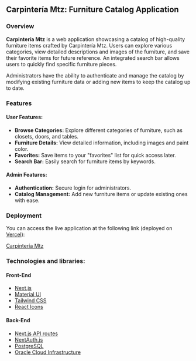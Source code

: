 ## Carpintería Mtz: Furniture Catalog Application

### Overview
**Carpintería Mtz** is a web application showcasing a catalog of high-quality furniture items crafted by Carpintería Mtz. Users can explore various categories, view detailed descriptions and images of the furniture, and save their favorite items for future reference. An integrated search bar allows users to quickly find specific furniture pieces.

Administrators have the ability to authenticate and manage the catalog by modifying existing furniture data or adding new items to keep the catalog up to date.

### Features
#### User Features:
- **Browse Categories:** Explore different categories of furniture, such as closets, doors, and tables.
- **Furniture Details:** View detailed information, including images and paint color.
- **Favorites:** Save items to your "favorites" list for quick access later.
- **Search Bar:** Easily search for furniture items by keywords.

#### Admin Features:
- **Authentication:** Secure login for administrators.
- **Catalog Management:** Add new furniture items or update existing ones with ease.

### Deployment
You can access the live application at the following link (deployed on [Vercel](https://vercel.com/)):

[Carpintería Mtz](https://carpinteria-mtz.vercel.app/)

### Technologies and libraries:

#### Front-End
- [Next.js](https://nextjs.org/)
- [Material UI](https://mui.com/material-ui/)
- [Tailwind CSS](https://tailwindcss.com/)
- [React Icons](https://react-icons.github.io/react-icons/)

#### Back-End
- [Next.js API routes](https://nextjs.org/docs/pages/building-your-application/routing/api-routes)
- [NextAuth.js](https://next-auth.js.org/)
- [PostgreSQL](https://www.postgresql.org/)
- [Oracle Cloud Infrastructure](https://www.oracle.com/cloud/)
